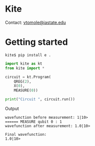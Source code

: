 # Kite
Contact: vtomole@iastate.edu

# Getting started
```
kite$ pip install e .
```

``` python
import kite as kt
from kite import *

circuit = kt.Program(
    QREG(2),
    X(0),
    MEASURE(0))

print("Circuit ", circuit.run())
```

Output

```
wavefunction before measurement: 1|10>
====== MEASURE qubit 0 : 1
wavefunction after measurement: 1.0|10>

Final wavefunction:
1.0|10>

```